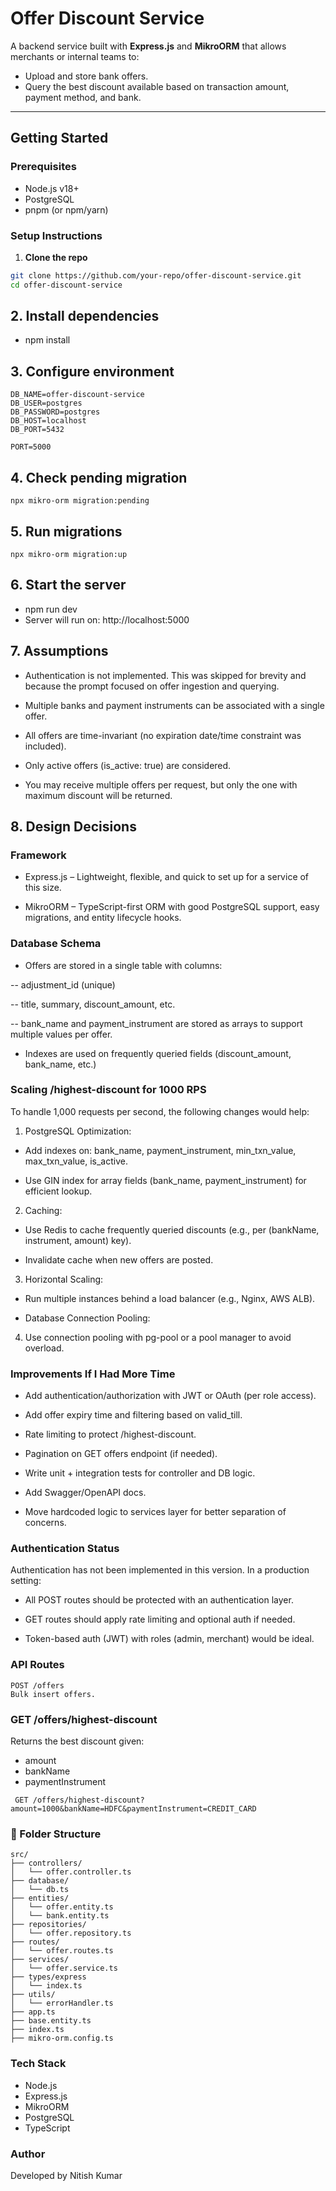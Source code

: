 # Offer Discount Service

A backend service built with **Express.js** and **MikroORM** that allows merchants or internal teams to:

- Upload and store bank offers.
- Query the best discount available based on transaction amount, payment method, and bank.

---

## Getting Started

### Prerequisites

- Node.js v18+
- PostgreSQL
- pnpm (or npm/yarn)

### Setup Instructions

1. **Clone the repo**

```bash
git clone https://github.com/your-repo/offer-discount-service.git
cd offer-discount-service
```

## 2. Install dependencies

- npm install

## 3. Configure environment

```
DB_NAME=offer-discount-service
DB_USER=postgres
DB_PASSWORD=postgres
DB_HOST=localhost
DB_PORT=5432

PORT=5000

```
## 4. Check pending migration 
```
npx mikro-orm migration:pending
```

## 5. Run migrations
```
npx mikro-orm migration:up
```

## 6. Start the server
- npm run dev
- Server will run on: http://localhost:5000

## 7. Assumptions
- Authentication is not implemented. This was skipped for brevity and because the prompt focused on offer ingestion and querying.

- Multiple banks and payment instruments can be associated with a single offer.

- All offers are time-invariant (no expiration date/time constraint was included).

- Only active offers (is_active: true) are considered.

- You may receive multiple offers per request, but only the one with maximum discount will be returned.

## 8. Design Decisions
### Framework
- Express.js – Lightweight, flexible, and quick to set up for a service of this size.

- MikroORM – TypeScript-first ORM with good PostgreSQL support, easy migrations, and entity lifecycle hooks.

### Database Schema
- Offers are stored in a single table with columns:

-- adjustment_id (unique)

-- title, summary, discount_amount, etc.

-- bank_name and payment_instrument are stored as arrays to support multiple values per offer.

- Indexes are used on frequently queried fields (discount_amount, bank_name, etc.)


### Scaling /highest-discount for 1000 RPS

To handle 1,000 requests per second, the following changes would help:

1. PostgreSQL Optimization:

- Add indexes on: bank_name, payment_instrument, min_txn_value, max_txn_value, is_active.

- Use GIN index for array fields (bank_name, payment_instrument) for efficient lookup.

2. Caching:

- Use Redis to cache frequently queried discounts (e.g., per (bankName, instrument, amount) key).

- Invalidate cache when new offers are posted.

3. Horizontal Scaling:

- Run multiple instances behind a load balancer (e.g., Nginx, AWS ALB).

- Database Connection Pooling:

4. Use connection pooling with pg-pool or a pool manager to avoid overload.


### Improvements If I Had More Time
- Add authentication/authorization with JWT or OAuth (per role access).

- Add offer expiry time and filtering based on valid_till.

- Rate limiting to protect /highest-discount.

- Pagination on GET offers endpoint (if needed).

- Write unit + integration tests for controller and DB logic.

- Add Swagger/OpenAPI docs.

- Move hardcoded logic to services layer for better separation of concerns.


### Authentication Status
Authentication has not been implemented in this version. In a production setting:

- All POST routes should be protected with an authentication layer.

- GET routes should apply rate limiting and optional auth if needed.

- Token-based auth (JWT) with roles (admin, merchant) would be ideal.


### API Routes
```
POST /offers
Bulk insert offers.
```

###  GET /offers/highest-discount
Returns the best discount given:
- amount
- bankName
- paymentInstrument

```
 GET /offers/highest-discount?amount=1000&bankName=HDFC&paymentInstrument=CREDIT_CARD
```

### 📂 Folder Structure
```
src/
├── controllers/
│   └── offer.controller.ts
├── database/
│   └── db.ts
├── entities/
│   └── offer.entity.ts
│   └── bank.entity.ts
├── repositories/
│   └── offer.repository.ts
├── routes/
│   └── offer.routes.ts
├── services/
│   └── offer.service.ts
├── types/express
│   └── index.ts
├── utils/
│   └── errorHandler.ts
├── app.ts
├── base.entity.ts
├── index.ts
├── mikro-orm.config.ts
```


### Tech Stack
- Node.js
- Express.js
- MikroORM
- PostgreSQL
- TypeScript

### Author
Developed by Nitish Kumar
